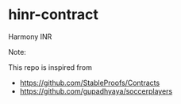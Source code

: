 # hinr-contract
Harmony INR 




Note:

This repo is inspired from
- https://github.com/StableProofs/Contracts
- https://github.com/gupadhyaya/soccerplayers
